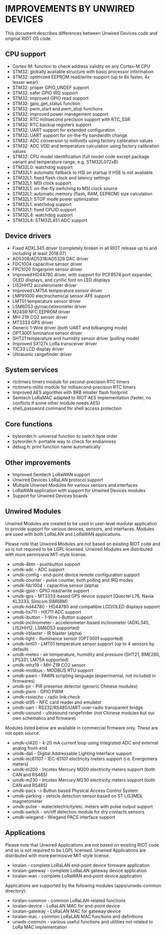 IMPROVEMENTS BY UNWIRED DEVICES
===============================

This document describes differences between Unwired Devices code and original RIOT OS code.

CPU support
-----------

* Cortex-M: function to check address validity on any Cortex-M CPU
* STM32: globally available structure with basic processor information
* STM32: optimized EEPROM read/write-support (up to 8x faster, 4x lesser wear)
* STM32: proper GPIO_UNDEF support
* STM32: safer GPIO IRQ support
* STM32: improved GPIO read support
* STM32: gpio_get_status function
* STM32: pwm_start and pwm_stop functions
* STM32: improved power management support
* STM32: RTC millisecond precision support with RTC_SSR
* STM32: RTC backup registers support
* STM32: UART support for extended configuration
* STM32: UART support for on-the-fly bandwidth change
* STM32: ADC conversion to millivolts using factory calibration values
* STM32: ADC VDD and temperature calculation using factory calibration values
* STM32: CPU model identification (full model code except package variant and temperature range, e.g. STM32L072xB)
* STM32L0: watchdog support
* STM32L1: automatic fallback to HSI on startup if HSE is not available
* STM32L1: fixed flash clock and latency settings
* STM32L1: MSI clock support
* STM32L1: on-the-fly switching to MSI clock source
* STM32L1: automatic memory (flash, RAM, EEPROM) size calculation
* STM32L1: STOP mode power optimization
* STM32L1: watchdog support
* STM32L1: fixed CPUID support
* STM32L4: watchdog support
* STM32L4: STM32L451 ADC support

Device drivers
--------------

* Fixed ADXL345 driver (completely broken in all RIOT release up to and including at least 2018.07)
* AD5308/AD5318/AD5328 DAC driver
* FDC1004 capacitive sensor driver
* FPC1020 fingerprint sensor driver
* Improved HD44780 driver, with support for PCF8574 port expander, OLED displays, and cyrillic font on LED displays
* LIS2HH12 accelerometer driver
* Improved LM75A temperature sensor driver
* LMP91000 electrochemical sensor AFE support
* LMT01 temperature sensor driver
* LSM6DS3 gyroaccelerometer driver
* M24SR NFC EEPROM driver
* MH-Z19 CO2 sensor driver
* MT3333 GPS driver
* Generic 1-Wire driver (both UART and bitbanging mode)
* OPT3001 luminance sensor driver
* SHT21 temperature and humidity sensor driver (polling mode)
* Improved SX127x LoRa transceiver driver
* TIC33 LCD display driver
* Ultrasonic rangefinder driver

System services
---------------

* rtctimers timers module for second-precision RTC timers
* rtctimers-millis module for millisecond-precision RTC timers
* Improved AES algorithm with 8KB smaller flash footprint
* Semtech LoRaMAC adapted to RIOT AES implementation (faster, no conflicts if some other module needs AES)
* shell_password command for shell access protection

Core functions
--------------

* byteorder.h: universal function to switch byte order
* byteorder.h: portable way to check for endianness
* debug.h: print function name automatically

Other improvements
------------------

* Improved Semtech LoRaWAN support
* Unwired Devices LoRaLAN protocol support
* Multiple Unwired Modules for various sensors and interfaces
* LoRaWAN application with support for Unwired Devices modules
* Support for Unwired Devices boards

Unwired Modules
---------------

Unwired Modules are created to be used in user-level modular application
to provide support for various devices, sensors, and interfaces. Modules
are used with both LoRaLAN and LoRaWAN applications.

Please note that Unwired Modules are not based on existing RIOT code and
so is not required to be LGPL licensed. Unwired Modules are distributed
with more permissive MIT-style license.

* umdk-4btn - pushbutton support
* umdk-adc - ADC support
* umdk-config - end-point device remote configuration support
* umdk-counter - pulse counter, both polling and IRQ modes
* umdk-fdc1004 - capacitive sensor (alpha)
* umdk-gpio - GPIO read/write support
* umdk-gps - MT3333-based GPS device support (Quectel L76, Navia KL3333, Simcom SIM68M)
* umdk-hd44780 - HD44780 and compatible LCD/OLED displays support
* umdk-hx711 - HX711 ADC support
* umdk-ibutton - 1-Wire i-Button support
* umdk-inclinometer - accelerometer-based inclinometer (ADXL345, LIS2HH12, LSM6DS3 supported)
* umdk-irblaster - IR blaster (alpha)
* umdk-light - illuminance sensor (OPT3001 supported)
* umdk-lmt01 - LMT01 temperature sensor support (up to 4 sensors by default)
* umdk-meteo - air temperature, humidity and pressure (SHT21, BME280, LPS331, LM75A supported)
* umdk-mhz19 - MH-Z19 CO2 sensor
* umdk-modbus - MODBUS RTU support
* umdk-pawn - PAWN scripting language (experimental, not included in firmwares)
* umdk-pir - PIR presense detector (generic Chinese modules)
* umdk-pwm - GPIO PWM
* umdk-rssiecho - radio link check
* umdk-st95 - NFC card reader and emulator
* umdk-uart - RS232/RS485/UART-over-radio transparent bridge
* umdk-usound - ultrasound rangefinder (not Chinese modules but our own schematics and firmware)

Modules listed below are available in commercial firmware only. These are not open source.

* umdk-cl420 - 4-20 mA current loop using integrated ADC and external analog front-end
* umdk-dali - Digital Addressable Lighting Interface support
* umdk-iec61107 - IEC-61107 electricity meters support (i.e. Energomera meters)
* umdk-m200 - Incotex Mercury M200 electricity meters support (both CAN and RS485)
* umdk-m230 - Incotex Mercury M230 electricity meters support (both CAN and RS485)
* umdk-pacs - i-Button based Physical Access Control System
* umdk-parking - vehicle detection sensor based on ST LIS3MDL magnetometer
* umdk-pulse - water/electricity/etc. meters with pulse output support
* umdk-switch - on/off detection module for dry contacts sensors
* umdk-wiegand - Wiegand PACS interface support

Applications
------------

Please note that Unwired Applications are not based on existing RIOT code and
so is not required to be LGPL licensed. Unwired Applications are distributed
with more permissive MIT-style license.

* loralan - complete LoRaLAN end-point device firmware application
* loralan-gateway - complete LoRaLAN gateway device application
* loralan-wan - complete LoRaWAN end-point device application

Applications are supported by the following modules (apps/unwds-common directory):

* loralan-common - common LoRaLAN-related functions
* loralan-device - LoRaLAN MAC for end-point device
* loralan-gateway - LoRaLAN MAC for gateway device
* loralan-mac - common LoRaLAN MAC functions and definitions
* unwds-common - various useful functions and utilities not related to LoRa MAC implementation
